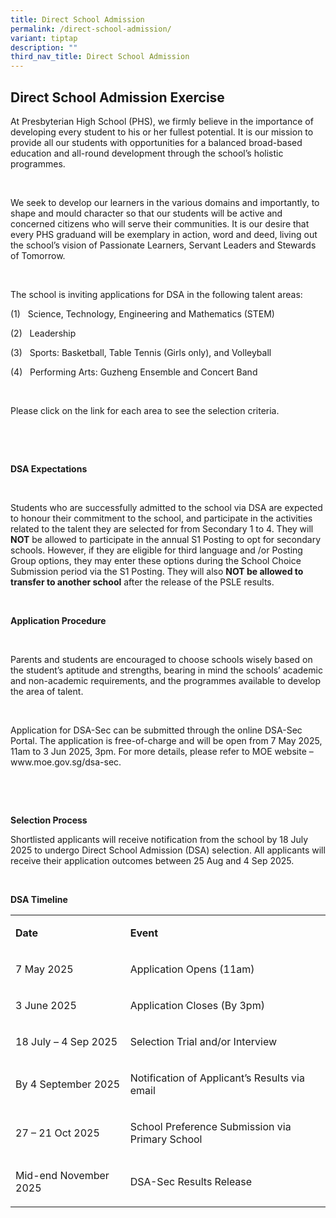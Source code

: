 ```yaml
---
title: Direct School Admission
permalink: /direct-school-admission/
variant: tiptap
description: ""
third_nav_title: Direct School Admission
---
```

<h2>Direct School Admission Exercise</h2>
<p>At Presbyterian High School (PHS), we firmly believe in the importance
of developing every student to his or her fullest potential. It is our
mission to provide all our students with opportunities for a balanced broad-based
education and all-round development through the school’s holistic programmes.</p>
<p>&nbsp;</p>
<p>We seek to develop our learners in the various domains and importantly,
to shape and mould character so that our students will be active and concerned
citizens who will serve their communities. It is our desire that every
PHS graduand will be exemplary in action, word and deed, living out the
school’s vision of Passionate Learners, Servant Leaders and Stewards of
Tomorrow.</p>
<p>&nbsp;</p>
<p><a rel="noopener noreferrer nofollow" target="_blank">The school is inviting applications for DSA in the following talent areas:</a>
</p>
<p>(1)&nbsp;&nbsp; Science, Technology, Engineering and Mathematics (STEM)</p>
<p>(2)&nbsp;&nbsp; Leadership</p>
<p>(3)&nbsp;&nbsp; Sports: Basketball, Table Tennis (Girls only), and Volleyball</p>
<p>(4)&nbsp;&nbsp; Performing Arts: Guzheng Ensemble and Concert Band</p>
<p>&nbsp;</p>
<p>Please click on the link for each area to see the selection criteria.</p>
<p>&nbsp;</p>
<p>&nbsp;</p>
<p><strong>DSA Expectations</strong>
</p>
<p>&nbsp;</p>
<p>Students who are successfully admitted to the school via DSA are expected
to honour their commitment to the school, and participate in the activities
related to the talent they are selected for from Secondary 1 to 4. They
will <strong>NOT</strong> be allowed to participate in the annual S1 Posting
to opt for secondary schools. However, if they are eligible for third language
and /or Posting Group options, they may enter these options during the
School Choice Submission period via the S1 Posting. They will also <strong>NOT be allowed to transfer to another school</strong> after
the release of the PSLE results.</p>
<p><strong>&nbsp;</strong>
</p>
<p><strong>Application Procedure</strong>
</p>
<p><strong>&nbsp;</strong>
</p>
<p>Parents and students are encouraged to choose schools wisely based on
the student’s aptitude and strengths, bearing in mind the schools’ academic
and non-academic requirements, and the programmes available to develop
the area of talent.</p>
<p>&nbsp;</p>
<p>Application for DSA-Sec can be submitted through the online DSA-Sec Portal.
The application is free-of-charge and will be open from 7 May 2025, 11am
to 3 Jun 2025, 3pm. For more details, please refer to MOE website – <a rel="noopener noreferrer nofollow" target="_blank">www.moe.gov.sg/dsa-sec</a>.</p>
<p><strong>&nbsp;</strong>
</p>
<p><strong>&nbsp;</strong>
</p>
<p><strong>Selection Process</strong>
</p>
<p>Shortlisted applicants will receive notification from the school by 18
July 2025 to undergo Direct School Admission (DSA) selection. All applicants
will receive their application outcomes between 25 Aug and 4 Sep 2025.</p>
<p>&nbsp;</p>
<p><strong>DSA Timeline</strong>
</p>
<table style="minWidth: 50px">
<colgroup>
<col>
<col>
</colgroup>
<tbody>
<tr>
<td rowspan="1" colspan="1">
<p><strong>Date</strong>
</p>
</td>
<td rowspan="1" colspan="1">
<p><strong>Event</strong>
</p>
</td>
</tr>
<tr>
<td rowspan="1" colspan="1">
<p>7 May 2025</p>
</td>
<td rowspan="1" colspan="1">
<p>Application Opens (11am)</p>
</td>
</tr>
<tr>
<td rowspan="1" colspan="1">
<p>3 June 2025</p>
</td>
<td rowspan="1" colspan="1">
<p>Application Closes (By 3pm)</p>
</td>
</tr>
<tr>
<td rowspan="1" colspan="1">
<p>18 July – 4 Sep 2025</p>
</td>
<td rowspan="1" colspan="1">
<p>Selection Trial and/or Interview</p>
</td>
</tr>
<tr>
<td rowspan="1" colspan="1">
<p>By 4 September 2025</p>
</td>
<td rowspan="1" colspan="1">
<p>Notification of Applicant’s Results via email</p>
</td>
</tr>
<tr>
<td rowspan="1" colspan="1">
<p>27 – 21 Oct 2025</p>
</td>
<td rowspan="1" colspan="1">
<p>School Preference Submission via Primary School</p>
</td>
</tr>
<tr>
<td rowspan="1" colspan="1">
<p>Mid-end November 2025</p>
</td>
<td rowspan="1" colspan="1">
<p>DSA-Sec Results Release</p>
</td>
</tr>
</tbody>
</table>
<p>&nbsp;</p>
<p>&nbsp;</p>
